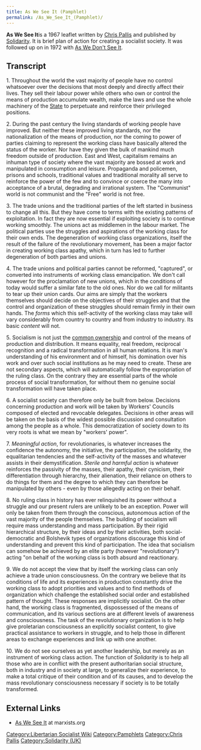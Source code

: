 ```yaml
---
title: As We See It (Pamphlet)
permalink: /As_We_See_It_(Pamphlet)/
---
```


**As We See It**is a 1967 leaflet written by [Chris
Pallis](Chris_Pallis "wikilink") and published by
[Solidarity](Solidarity_(UK) "wikilink"). It is brief plan of action for
creating a socialist society. It was followed up on in 1972 with [As We
Don't See It](As_We_Don't_See_It_(Pamphlet) "wikilink").

## Transcript

1\. Throughout the world the vast majority of people have no control
whatsoever over the decisions that most deeply and directly affect their
lives. They sell their labour power while others who own or control the
means of production accumulate wealth, make the laws and use the whole
machinery of the [State](State_(Polity) "wikilink") to perpetuate and
reinforce their privileged positions.

2\. During the past century the living standards of working people have
improved. But neither these improved living standards, nor the
nationalization of the means of production, nor the coming to power of
parties claiming to represent the working class have basically altered
the status of the worker. Nor have they given the bulk of mankind much
freedom outside of production. East and West, capitalism remains an
inhuman type of society where the vast majority are bossed at work and
manipulated in consumption and leisure. Propaganda and policemen,
prisons and schools, traditional values and traditional morality all
serve to reinforce the power of the few and to convince or coerce the
many into acceptance of a brutal, degrading and irrational system. The
"Communist" world is not communist and the "Free" world is not free.

3\. The trade unions and the traditional parties of the left started in
business to change all this. But they have come to terms with the
existing patterns of exploitation. In fact they are now essential if
exploiting society is to continue working smoothly. The unions act as
middlemen in the labour market. The political parties use the struggles
and aspirations of the working class for their own ends. The
degeneration of working class organizations, itself the result of the
failure of the revolutionary movement, has been a major factor in
creating working class apathy, which in turn has led to further
degeneration of both parties and unions.

4\. The trade unions and political parties cannot be reformed,
"captured", or converted into instruments of working class emancipation.
We don't call however for the proclamation of new unions, which in the
conditions of today would suffer a similar fate to the old ones. Nor do
we call for militants to tear up their union cards. Our aims are simply
that the workers themselves should decide on the objectives of their
struggles and that the control and organization of these struggles
should remain firmly in their own hands. The *forms* which this
self-activity of the working class may take will vary considerably from
country to country and from industry to industry. Its basic *content*
will not.

5\. Socialism is not just the [common ownership](Commons "wikilink") and
control of the means of production and distribution. It means equality,
real freedom, reciprocal recognition and a radical transformation in all
human relations. It is man's understanding of his environment and of
himself, his domination over his work and over such social institutions
as he may need to create. These are not secondary aspects, which will
automatically follow the expropriation of the ruling class. On the
contrary they are essential parts of the whole process of social
transformation, for without them no genuine social transformation will
have taken place.

6\. A socialist society can therefore only be built from below.
Decisions concerning production and work will be taken by Workers'
Councils composed of elected and revocable delegates. Decisions in other
areas will be taken on the basis of the widest possible discussion and
consultation among the people as a whole. This democratization of
society down to its very roots is what we mean by "workers' power".

7\. *Meaningful action*, for revolutionaries, is whatever increases the
confidence the autonomy, the initiative, the participation, the
solidarity, the equalitarian tendencies and the self-activity of the
masses and whatever assists in their demystification. *Sterile and
harmful action* is whatever reinforces the passivity of the masses,
their apathy, their cynicism, their differentiation through hierarchy,
their alienation, their reliance on others to do things for them and the
degree to which they can therefore be manipulated by others - even by
those allegedly acting on their behalf.

8\. No ruling class in history has ever relinquished its power without a
struggle and our present rulers are unlikely to be an exception. Power
will only be taken from them through the conscious, autonomous action of
the vast majority of the people themselves. The building of socialism
will require mass understanding and mass participation. By their rigid
hierarchical structure, by their ideas and by their activities, both
social-democratic and Bolshevik types of organizations discourage this
kind of understanding and prevent this kind of participation. The idea
that socialism can somehow be achieved by an elite party (however
"revolutionary") acting "on behalf of the working class is both absurd
and reactionary.

9\. We do not accept the view that by itself the working class can only
achieve a trade union consciousness. On the contrary we believe that its
conditions of life and its experiences in production constantly drive
the working class to adopt priorities and values and to find methods of
organization which challenge the established social order and
established pattern of thought. These responses are implicitly
socialist. On the other hand, the working class is fragmented,
dispossessed of the means of communication, and its various sections are
at different levels of awareness and consciousness. The task of the
revolutionary organization is to help give proletarian consciousness an
explicitly socialist content, to give practical assistance to workers in
struggle, and to help those in different areas to exchange experiences
and link up with one another.

10\. We do not see ourselves as yet another leadership, but merely as an
instrument of working class action. The function of *Solidarity* is to
help all those who are in conflict with the present authoritarian social
structure, both in industry and in society at large, to generalize their
experience, to make a total critique of their condition and of its
causes, and to develop the mass revolutionary consciousness necessary if
society is to be totally transformed.

## External Links

- [As We See
  It](https://www.marxists.org/archive/brinton/1967/04/as-we-see-it.htm)
  at marxists.org

[Category:Libertarian Socialist
Wiki](Category:Libertarian_Socialist_Wiki "wikilink")
[Category:Pamphlets](Category:Pamphlets "wikilink") [Category:Chris
Pallis](Category:Chris_Pallis "wikilink") [Category:Solidarity
(UK)](Category:Solidarity_(UK) "wikilink")